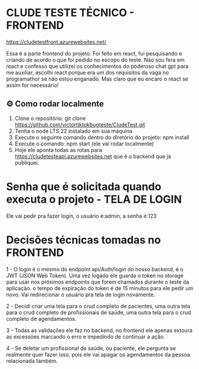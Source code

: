 # CLUDE TESTE TÉCNICO - FRONTEND

https://cludetestfront.azurewebsites.net/

Essa é a parte frontend do projeto. Foi feito em react, fui pesquisando e criando de acordo o que foi pedido no escopo do teste.
Não sou fera em react e confesso que utilizei os conhecimentos do poderoso chat gpt para me auxiliar, escolhi react porque era um dos requisitos da vaga no programathor se não estou enganado.
Mas claro que eu encaro o react se assim for necessário!

## ⚙️ Como rodar localmente

1. Clone o repositório: git clone https://github.com/victortiktokbugteste/CludeTest.git
2. Tenha o node LTS 22 instalado em sua máquina
3. Execute o seguinte comando dentro do diretório do projeto: npm install
4. Execute o comando: npm start (ele vai rodar localmente)
5. Hoje ele aponta todas as rotas para https://cludetesteapi.azurewebsites.net que é o backend que já publiquei. 


# Senha que é solicitada quando executa o projeto - TELA DE LOGIN

Ele vai pedir pra fazer login, o usuário é:admin, a senha é:123


# Decisões técnicas tomadas no FRONTEND

1 - O login é o mesmo do endpoint api/Auth/login do nosso backend, é o JWT (JSON Web Token). 
Uma vez logado ele guarda o token no storage para usar nos próximos endpoints que forem chamados durante o teste da aplicação.
o tempo de expiração do token é de 15 minutos para ele pedir um novo. Vai redirecionar o usuário pra tela de login novamente.

2 - Decidi criar uma tela para o crud completo de pacientes, uma outra tela para o crud completo de profissionais de saúde, uma outra tela para o crud completo de agendamentos.

3 - Todas as validações ele faz no backend, no frontend ele apenas extoura as excessões marcando o erro e impedindo de continuar a ação.

4 - Se deletar um profissional de saúde, ou paciente, ele pergunta se realmente quer fazer isso, pois ele vai apagar os agendamentos da pessoa relacionada também.


